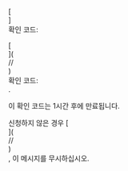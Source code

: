 [<br host>]<br action>확인 코드:<br code>

[<br host>](<br protocol>//<br host>)<br action>확인 코드:<br code>.

이 확인 코드는 1시간 후에 만료됩니다.

신청하지 않은 경우 [<br host>](<br protocol>//<br host>)<br action>, 이 메시지를 무시하십시오.
